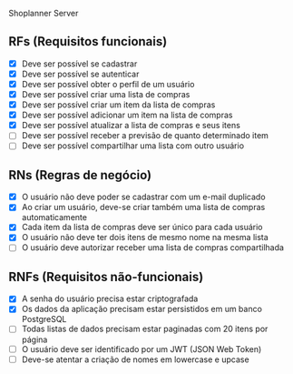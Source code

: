 Shoplanner Server

## RFs (Requisitos funcionais)

- [x] Deve ser possível se cadastrar
- [x] Deve ser possível se autenticar
- [x] Deve ser possível obter o perfil de um usuário
- [x] Deve ser possível criar uma lista de compras
- [x] Deve ser possível criar um item da lista de compras
- [x] Deve ser possível adicionar um item na lista de compras
- [x] Deve ser possível atualizar a lista de compras e seus itens
- [ ] Deve ser possível receber a previsão de quanto determinado item
- [ ] Deve ser possível compartilhar uma lista com outro usuário

## RNs (Regras de negócio)

- [x] O usuário não deve poder se cadastrar com um e-mail duplicado
- [x] Ao criar um usuário, deve-se criar também uma lista de compras automaticamente
- [x] Cada item da lista de compras deve ser único para cada usuário
- [x] O usuário não deve ter dois itens de mesmo nome na mesma lista
- [ ] O usuário deve autorizar receber uma lista de compras compartilhada

## RNFs (Requisitos não-funcionais)

- [x] A senha do usuário precisa estar criptografada
- [x] Os dados da aplicação precisam estar persistidos em um banco PostgreSQL
- [ ] Todas listas de dados precisam estar paginadas com 20 itens por página
- [ ] O usuário deve ser identificado por um JWT (JSON Web Token)
- [ ] Deve-se atentar a criação de nomes em lowercase e upcase
